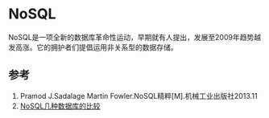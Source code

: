 # NoSQL
NoSQL是一项全新的数据库革命性运动，早期就有人提出，发展至2009年趋势越发高涨。它的拥护者们提倡运用非关系型的数据存储。


## 参考

1. Pramod J.Sadalage Martin Fowler.NoSQL精粹[M].机械工业出版社2013.11
2. [NoSQL几种数据库的比较](http://baike.baidu.com/link?url=pghISZA0mS4OKi5OtEsL-3e6l_FcPq3MwzjIP9eda-rAF14VWukIDtqPLlSmzB5ncMKwhFsWElwDYVkFG6F-7_)

